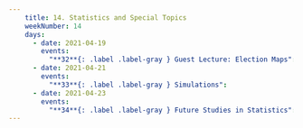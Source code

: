```yaml
---
    title: 14. Statistics and Special Topics
    weekNumber: 14
    days:
      - date: 2021-04-19
        events:
          "**32**{: .label .label-gray } Guest Lecture: Election Maps":
      - date: 2021-04-21
        events:
          "**33**{: .label .label-gray } Simulations":
      - date: 2021-04-23
        events:
          "**34**{: .label .label-gray } Future Studies in Statistics":
---
```

